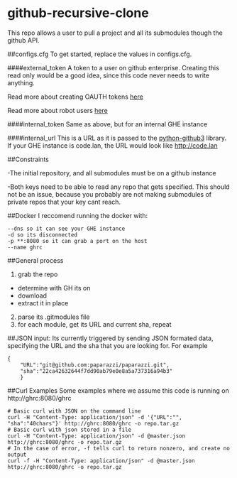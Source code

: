 github-recursive-clone
======================

This repo allows a user to pull a project and all its submodules though the
github API.

##configs.cfg
To get started, replace the values in configs.cfg.

####external_token
A token to a user on github enterprise. Creating this read only would be a good
idea, since this code never needs to write anything.

Read more about creating OAUTH tokens [here](https://help.github.com/articles/creating-an-access-token-for-command-line-use/)

Read more about robot users [here](https://help.github.com/articles/what-s-the-difference-between-user-and-organization-accounts/)

####internal_token
Same as above, but for an internal GHE instance

####internal_url
This is a URL as it is passed to the [python-github3](https://github.com/copitux/python-github3)
library. If your GHE instance is code.lan, the URL would look like
http://code.lan

##Constraints

-The initial repository, and all submodules must be on a github instance

-Both keys need to be able to read any repo that gets specified. This should
not be an issue, because you probably are not making submodules of private
repos that your key cant reach.

##Docker
I reccomend running the docker with:

```shell
--dns so it can see your GHE instance
-d so its disconnected
-p **:8080 so it can grab a port on the host
--name ghrc
```

##General process

1. grab the repo
  * determine with GH its on
  * download
  * extract it in place
2. parse its .gitmodules file
3. for each module, get its URL and current sha, repeat

##JSON input:
Its currently triggered by sending JSON formated data, specifying the URL
and the sha that you are looking for. For example
```
{
    "URL":"git@github.com:paparazzi/paparazzi.git",
    "sha":"22ca42632644f7dd90ab79e0e8a5a737316a94b3"
    }
```
##Curl Examples
Some examples where we assume this code is running on http://ghrc:8080/ghrc
```shell
# Basic curl with JSON on the command line
curl -H "Content-Type: application/json" -d '{"URL":"", "sha":"40chars"}' http://ghrc:8080/ghrc -o repo.tar.gz
# Basic curl with json stored in a file
curl -H "Content-Type: application/json" -d @master.json http://ghrc:8080/ghrc -o repo.tar.gz
# In the case of error, -f tells curl to return nonzero, and create no output
curl -f -H "Content-Type: application/json" -d @master.json http://ghrc:8080/ghrc -o repo.tar.gz
```
